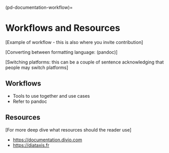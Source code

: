 
(pd-documentation-workflow)=
# Workflows and Resources

[Example of workflow  - this is also where you invite contribution]

[Converting between formatting language: (pandoc)]

[Switching platforms: this can be a couple of sentence acknowledging that people may switch platforms]

## Workflows

- Tools to use together and use cases
- Refer to pandoc

## Resources

[For more deep dive what resources should the reader use]

- <https://documentation.divio.com>
- <https://diataxis.fr>
